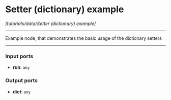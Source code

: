 # Setter (dictionary) example

_[tutorials/data/Setter (dictionary) example]_

---

Example node, that demonstrates the basic usage of the dictionary setters  

---

### Input ports

* __run__: ` any `

### Output ports

* __dict__: ` any `


